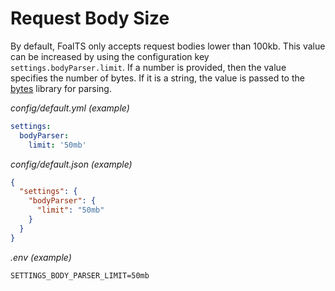 # Request Body Size

By default, FoalTS only accepts request bodies lower than 100kb. This value can be increased by using the configuration key `settings.bodyParser.limit`. If a number is provided, then the value specifies the number of bytes. If it is a string, the value is passed to the [bytes](https://www.npmjs.com/package/bytes) library for parsing.

*config/default.yml (example)*
```yaml
settings:
  bodyParser:
    limit: '50mb'
```

*config/default.json (example)*
```json
{
  "settings": {
    "bodyParser": {
      "limit": "50mb"
    }
  }
}
```

*.env (example)*
```
SETTINGS_BODY_PARSER_LIMIT=50mb
```